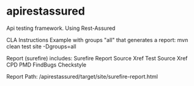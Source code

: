 # apirestassured
Api testing framework. Using Rest-Assured

CLA Instructions
Example with groups "all" that generates a report:
mvn clean test site -Dgroups=all

Report (surefire) includes:
Surefire Report
Source Xref
Test Source Xref
CPD
PMD
FindBugs
Checkstyle

Report Path:
/apirestassured/target/site/surefire-report.html

